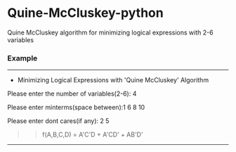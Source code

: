 # Quine-McCluskey-python
Quine McCluskey algorithm for minimizing logical expressions with 2-6 variables

###  Example
--------------------------------------------------------------------
* Minimizing Logical Expressions with 'Quine McCluskey' Algorithm 

 Please enter the number of variables(2-6): 4      
 
 Please enter minterms(space between):1 6 8 10
 
 Please enter dont cares(if any): 2 5

>> f(A,B,C,D) = A'C'D + A'CD' + AB'D' 

--------------------------------------------------------------------
